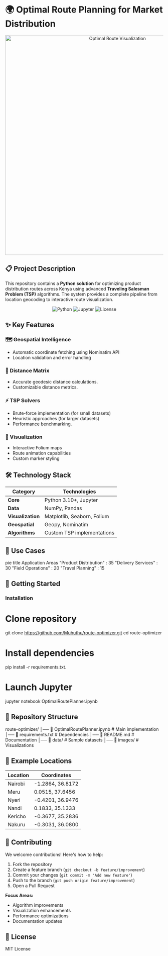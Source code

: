 # 🌍 Optimal Route Planning for Market Distribution

<div align="center">
  <img src="https://raw.githubusercontent.com/Muhuthu/TSP_notebook/blob/main/Travelling-Salesman-Problem.jpg" alt="Optimal Route Visualization" width="700"/>
</div>

## 📋 Project Description

This repository contains a **Python solution** for optimizing product distribution routes across Kenya using advanced **Traveling Salesman Problem (TSP)** algorithms. The system provides a complete pipeline from location geocoding to interactive route visualization.

<div align="center">
  <img src="https://img.shields.io/badge/python-3.10%2B-blue?logo=python" alt="Python"/>
  <img src="https://img.shields.io/badge/jupyter-notebook-orange?logo=jupyter" alt="Jupyter"/>
  <img src="https://img.shields.io/badge/license-MIT-green" alt="License"/>
</div>

## ✨ Key Features

### 🗺 Geospatial Intelligence
- Automatic coordinate fetching using Nominatim API
- Location validation and error handling


### 📏 Distance Matrix
- Accurate geodesic distance calculations.
- Customizable distance metrics.

### ⚡ TSP Solvers
- Brute-force implementation (for small datasets)
- Heuristic approaches (for larger datasets)
- Performance benchmarking.

### 🎨 Visualization
- Interactive Folium maps
- Route animation capabilities
- Custom marker styling

## 🛠 Technology Stack

| Category        | Technologies                          |
|-----------------|---------------------------------------|
| **Core**        | Python 3.10+, Jupyter                 |
| **Data**        | NumPy, Pandas                         |
| **Visualization**| Matplotlib, Seaborn, Folium           |
| **Geospatial**  | Geopy, Nominatim                      |
| **Algorithms**  | Custom TSP implementations            |

## 💼 Use Cases

pie
    title Application Areas
    "Product Distribution" : 35
    "Delivery Services" : 30
    "Field Operations" : 20
    "Travel Planning" : 15

## 🚀 Getting Started

### Installation
# Clone repository
git clone https://github.com/Muhuthu/route-optimizer.git
cd route-optimizer

# Install dependencies
pip install -r requirements.txt.

# Launch Jupyter
jupyter notebook OptimalRoutePlanner.ipynb

## 📂 Repository Structure

route-optimizer/
│── 📒 OptimalRoutePlanner.ipynb       # Main implementation
│── 📝 requirements.txt                # Dependencies
│── 📄 README.md                       # Documentation
│── 📁 data/                           # Sample datasets
│── 📁 images/                         # Visualizations

## 📍 Example Locations

<div align="center">

| Location | Coordinates |
|----------|-------------|
| Nairobi  | -1.2864, 36.8172 |
| Meru     | 0.0515, 37.6456 |
| Nyeri    | -0.4201, 36.9476 |
| Nandi    | 0.1833, 35.1333 |
| Kericho  | -0.3677, 35.2836 |
| Nakuru   | -0.3031, 36.0800 |

</div>

## 🤝 Contributing

We welcome contributions! Here's how to help:

1. Fork the repository
2. Create a feature branch (`git checkout -b feature/improvement`)
3. Commit your changes (`git commit -m 'Add new feature'`)
4. Push to the branch (`git push origin feature/improvement`)
5. Open a Pull Request

**Focus Areas:**
- Algorithm improvements
- Visualization enhancements
- Performance optimizations
- Documentation updates

## 📜 License

MIT License
